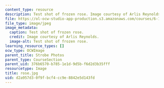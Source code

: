 ```yaml
---
content_type: resource
description: Test shot of frozen rose. Image courtesy of Arlis Reynolds.
file: https://ol-ocw-studio-app-production.s3.amazonaws.com/courses/6-163-strobe-project-laboratory-fall-2005/d2a957d30f9fbcf4cc9e8842e5d143fd_rose.jpg
file_type: image/jpeg
image_metadata:
  caption: Test shot of frozen rose.
  credit: Image courtesy of Arlis Reynolds.
  image-alt: Test shot of frozen rose.
learning_resource_types: []
ocw_type: OCWImage
parent_title: Strobe Photos
parent_type: CourseSection
parent_uid: 376b6570-b785-1e1d-9d5b-f6d2d3b35fff
resourcetype: Image
title: rose.jpg
uid: d2a957d3-0f9f-bcf4-cc9e-8842e5d143fd
---
```

